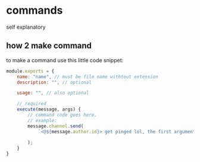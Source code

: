 # **commands**
self explanatory

## **how 2 make command**
to make a command use this little code snippet:
```js
module.exports = {
    name: "name", // must be file name withtout extension
    description: "", // optional

    usage: "", // also optional

    // required
    execute(message, args) {
        // command code goes here.
        // example:
        message.channel.send(
            `<@${message.author.id}> get pinged lol, the first argument entered is: ${args[0]}`
            
        );
    }
}
```

